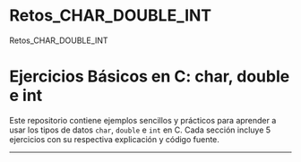 # Retos_CHAR_DOUBLE_INT
Retos_CHAR_DOUBLE_INT

# Ejercicios Básicos en C: char, double e int

Este repositorio contiene ejemplos sencillos y prácticos para aprender a usar los tipos de datos `char`, `double` e `int` en C. Cada sección incluye 5 ejercicios con su respectiva explicación y código fuente.

---
